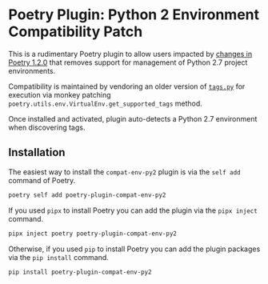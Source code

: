 # Poetry Plugin: Python 2 Environment Compatibility Patch

This is a rudimentary Poetry plugin to allow users impacted by [changes in Poetry 1.2.0](https://github.com/python-poetry/poetry/issues/4752)
that removes support for management of Python 2.7 project environments.

Compatibility is maintained by vendoring an older version of [`tags.py`](src/poetry_plugin_compat_env_py2/vendored/README.md)
for execution via monkey patching `poetry.utils.env.VirtualEnv.get_supported_tags` method.

Once installed and activated, plugin auto-detects a Python 2.7 environment when discovering tags.

## Installation

The easiest way to install the `compat-env-py2` plugin is via the `self add` command of Poetry.

```bash
poetry self add poetry-plugin-compat-env-py2
```

If you used `pipx` to install Poetry you can add the plugin via the `pipx inject` command.

```bash
pipx inject poetry poetry-plugin-compat-env-py2
```

Otherwise, if you used `pip` to install Poetry you can add the plugin packages via the `pip install` command.

```bash
pip install poetry-plugin-compat-env-py2
```
